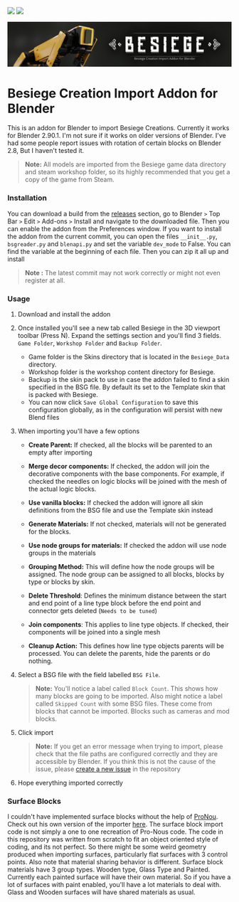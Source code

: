 ![](https://img.shields.io/badge/Code%20Quality-Okay-green) ![](https://img.shields.io/badge/Surface%20Blocks-Sorta%20Working-orange) 

<img src="readme.assets/thumbnail_skin_update_git.png" alt="thumbnail_skin_update_git" style="zoom: 67%;" />

# Besiege Creation Import Addon for Blender

This is an addon for Blender to import Besiege Creations. Currently it works for Blender 2.90.1. I'm not sure if it works on older versions of Blender. I've had some people report issues with rotation of certain blocks on Blender 2.8, But I haven't tested it.

> **Note:** All models are imported from the Besiege game data directory and steam workshop folder, so its highly recommended that you get a copy of the game from Steam. 



### Installation
You can download a build from the [releases](https://github.com/arkangel-dev/BesiegeCreationImporter/releases) section, go to Blender `>` Top Bar `>` Edit `>` Add-ons `>` Install and navigate to the downloaded file. Then you can enable the addon from the Preferences window. If you want to install the addon from the current commit, you can open the files `__init__.py`, `bsgreader.py` and `blenapi.py` and set the variable `dev_mode` to False. You can find the variable at the beginning of each file. Then you can zip it all up and install

> **Note :** The latest commit may not work correctly or might not even register at all. 



### Usage

1. Download and install the addon

2. Once installed you'll see a new tab called Besiege in the 3D viewport toolbar (Press N). Expand the settings section and you'll find 3 fields. `Game Folder`, `Workshop Folder` and `Backup Folder`.
   - Game folder is the Skins directory that is located in the `Besiege_Data` directory. 
   - Workshop folder is the workshop content directory for Besiege.
   - Backup is the skin pack to use in case the addon failed to find a skin specified in the BSG file. By default its set to the Template skin that is packed with Besiege.
   - You can now click `Save Global Configuration` to save this configuration globally, as in the configuration will persist with new Blend files
   
3. When importing you'll have a few options

   - **Create Parent:** If checked, all the blocks will be parented to an empty after importing
   - **Merge decor components:** If checked, the addon will join the decorative components with the base components. For example, if checked the needles on logic blocks will be joined with the mesh of the actual logic blocks.
   - **Use vanilla blocks:** If checked the addon will ignore all skin definitions from the BSG file and use the Template skin instead

   - **Generate Materials:** If not checked, materials will not be generated for the blocks. 
   - **Use node groups for materials:** If checked the addon will use node groups in the materials
   - **Grouping Method:** This will define how the node groups will be assigned. The node group can be assigned to all blocks, blocks by type or blocks by skin.
   - **Delete Threshold**: Defines the minimum distance between the start and end point of a line type block before the end point and connector gets deleted (`Needs to be tuned`)
   - **Join components**: This applies to line type objects. If checked, their components will be joined into a single mesh
   - **Cleanup Action:** This defines how line type objects parents will be processed. You can delete the parents, hide the parents or do nothing.

4. Select a BSG file with the field labelled `BSG File`.

   > **Note:**  You'll notice a label called `Block Count`. This shows how many blocks are going to be imported. Also might notice a label called `Skipped Count` with some BSG files. These come from blocks that cannot be imported. Blocks such as cameras and mod blocks.

5. Click import

   > **Note:** If you get an error message when trying to import, please check that the file paths are configured correctly and they are accessible by Blender. If you think this is not the cause of the issue, please [create a new issue](https://github.com/arkangel-dev/BesiegeCreationImporter/issues/new/choose) in the repository

6. Hope everything imported correctly



### Surface Blocks

I couldn't have implemented surface blocks without the help of [ProNou](https://github.com/Pro-Nou/). Check out his own version of the importer [here](https://github.com/Pro-Nou/BsgToOBJ). The surface block import code is not simply a one to one recreation of Pro-Nous code. The code in this repository was written from scratch to fit an object oriented style of coding, and its not perfect. So there might be some weird geometry produced when importing surfaces, particularly flat surfaces with 3 control points. Also note that material sharing behavior is different. Surface block materials have 3 group types. Wooden type, Glass Type and Painted. Currently each painted surface will have their own material. So if you have a lot of surfaces with paint enabled, you'll have a lot materials to deal with. Glass and Wooden surfaces will have shared materials as usual. 
